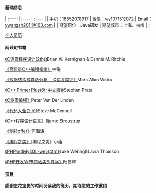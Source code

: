 #### 基础信息
| :-----| :---- | :---- |
| 手机：18552078917 | 微信：wy1071512072 | Email：ywangsh2011@163.com |
| 期望职位：Java研发 | 期望城市：上海、杭州 |  |

[个人简历](http://ywang2014.github.io/ "请看我的详细简历")
  
#### 阅读的书籍
  [《C语音程序设计(2th)》]()Brian W. Kernighan & Dennis M. Ritchie
  
  [《高质量C++编程指南》]()林锐
  
  [《数据结构与算法分析---C语言描述》](https://github.com/ywang2014/Rookie/blob/master/Blogs/DS%26A/DS%26%26AA-Weiss.md)Mark Allen Weiss
  
  [《C++ Primer Plus(6th中文版)》](https://github.com/ywang2014/ProgramLearning/tree/master/C%2B%2B/C%2B%2Bprimer)Stephen Prata
  
  [《C专家编程》](https://github.com/ywang2014/ProgramLearning/tree/master/C-algorithm/c_experts)Peter Van Der Linden 
  
  [《代码大全(2th)》](https://github.com/ywang2014/ProgramLearning/tree/master/C%2B%2B/CodeComplete)Steve McConnell
 
  [《C++程序设计语言》](https://github.com/ywang2014/ProgramLearning/tree/master/C%2B%2B/The_C%2B%2B_Programming_language)Bjarne Stroustrup
  
  [《剑指offer》](https://github.com/ywang2014/ProgramLearning/tree/master/C%2B%2B/swordOffer/book)何海涛
  
  [《编程之美》]()《编程之美》小组
  
  [《PHPandMySQL-web(4th)》](https://github.com/ywang2014/ProgramLearning/tree/master/web/PHPandMySQL-web)Luke Welling&Laura Thomson
  
  [《PHP开发WEB网站实例导学》](https://github.com/ywang2014/ProgramLearning/tree/master/web/PHP-web-development)陆昌辉
  
#### [项目](https://github.com/ywang2014/ProgramLearning/tree/master/Project)


**感谢您花宝贵的时间阅读我的简历，期待您的工作邀约**
  
  
  
